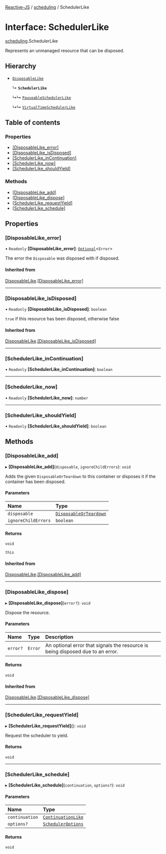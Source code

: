 [Reactive-JS](../README.md) / [scheduling](../modules/scheduling.md) / SchedulerLike

# Interface: SchedulerLike

[scheduling](../modules/scheduling.md).SchedulerLike

Represents an unmanaged resource that can be disposed.

## Hierarchy

- [`DisposableLike`](util.DisposableLike.md)

  ↳ **`SchedulerLike`**

  ↳↳ [`PauseableSchedulerLike`](scheduling.PauseableSchedulerLike.md)

  ↳↳ [`VirtualTimeSchedulerLike`](scheduling.VirtualTimeSchedulerLike.md)

## Table of contents

### Properties

- [[DisposableLike\_error]](scheduling.SchedulerLike.md#[disposablelike_error])
- [[DisposableLike\_isDisposed]](scheduling.SchedulerLike.md#[disposablelike_isdisposed])
- [[SchedulerLike\_inContinuation]](scheduling.SchedulerLike.md#[schedulerlike_incontinuation])
- [[SchedulerLike\_now]](scheduling.SchedulerLike.md#[schedulerlike_now])
- [[SchedulerLike\_shouldYield]](scheduling.SchedulerLike.md#[schedulerlike_shouldyield])

### Methods

- [[DisposableLike\_add]](scheduling.SchedulerLike.md#[disposablelike_add])
- [[DisposableLike\_dispose]](scheduling.SchedulerLike.md#[disposablelike_dispose])
- [[SchedulerLike\_requestYield]](scheduling.SchedulerLike.md#[schedulerlike_requestyield])
- [[SchedulerLike\_schedule]](scheduling.SchedulerLike.md#[schedulerlike_schedule])

## Properties

### [DisposableLike\_error]

• `Readonly` **[DisposableLike\_error]**: [`Optional`](../modules/functions.md#optional)<`Error`\>

The error the `Disposable` was disposed with if disposed.

#### Inherited from

[DisposableLike](util.DisposableLike.md).[[DisposableLike_error]](util.DisposableLike.md#[disposablelike_error])

___

### [DisposableLike\_isDisposed]

• `Readonly` **[DisposableLike\_isDisposed]**: `boolean`

`true` if this resource has been disposed, otherwise false

#### Inherited from

[DisposableLike](util.DisposableLike.md).[[DisposableLike_isDisposed]](util.DisposableLike.md#[disposablelike_isdisposed])

___

### [SchedulerLike\_inContinuation]

• `Readonly` **[SchedulerLike\_inContinuation]**: `boolean`

___

### [SchedulerLike\_now]

• `Readonly` **[SchedulerLike\_now]**: `number`

___

### [SchedulerLike\_shouldYield]

• `Readonly` **[SchedulerLike\_shouldYield]**: `boolean`

## Methods

### [DisposableLike\_add]

▸ **[DisposableLike_add]**(`disposable`, `ignoreChildErrors`): `void`

Adds the given `DisposableOrTeardown` to this container or disposes it if the container has been disposed.

#### Parameters

| Name | Type |
| :------ | :------ |
| `disposable` | [`DisposableOrTeardown`](../modules/util.md#disposableorteardown) |
| `ignoreChildErrors` | `boolean` |

#### Returns

`void`

`this`

#### Inherited from

[DisposableLike](util.DisposableLike.md).[[DisposableLike_add]](util.DisposableLike.md#[disposablelike_add])

___

### [DisposableLike\_dispose]

▸ **[DisposableLike_dispose]**(`error?`): `void`

Dispose the resource.

#### Parameters

| Name | Type | Description |
| :------ | :------ | :------ |
| `error?` | `Error` | An optional error that signals the resource is being disposed due to an error. |

#### Returns

`void`

#### Inherited from

[DisposableLike](util.DisposableLike.md).[[DisposableLike_dispose]](util.DisposableLike.md#[disposablelike_dispose])

___

### [SchedulerLike\_requestYield]

▸ **[SchedulerLike_requestYield]**(): `void`

Request the scheduler to yield.

#### Returns

`void`

___

### [SchedulerLike\_schedule]

▸ **[SchedulerLike_schedule]**(`continuation`, `options?`): `void`

#### Parameters

| Name | Type |
| :------ | :------ |
| `continuation` | [`ContinuationLike`](scheduling.ContinuationLike.md) |
| `options?` | [`SchedulerOptions`](../modules/scheduling.md#scheduleroptions) |

#### Returns

`void`
